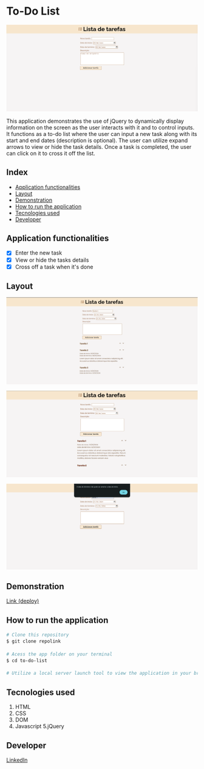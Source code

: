 # To-Do List
![Layout](./images/layout.png)

This application demonstrates the use of jQuery to dynamically display information on the screen as the user interacts with it and to control inputs. It functions as a to-do list where the user can input a new task along with its start and end dates (description is optional). The user can utilize expand arrows to view or hide the task details. Once a task is completed, the user can click on it to cross it off the list.


## Index
- <a href="#functionalities">Application functionalities</a>
- <a href="#layout">Layout</a>
- <a href="#demonstration">Demonstration</a>
- <a href="#run">How to run the application</a>
- <a href="#tecnologies-used">Tecnologies used</a>
- <a href="#developer">Developer</a>

## Application functionalities
 - [x]  Enter the new task
 - [x]  View or hide the tasks details
 - [x]  Cross off a task when it's done

## Layout

![Task list layout](./images/tasks.png)

![Tasks crossed](./images/tasks-crossed.png)

![Date error](./images/date-error.png)

## Demonstration
[Link (deploy)]()



## How to run the application
```bash
# Clone this repository
$ git clone repolink

# Acess the app folder on your terminal
$ cd to-do-list

# Utilize a local server launch tool to view the application in your browser

```

## Tecnologies used
1. HTML
2. CSS
3. DOM
4. Javascript
5.jQuery

## Developer
[LinkedIn](https://www.linkedin.com/in/julia-silva-borges/)
